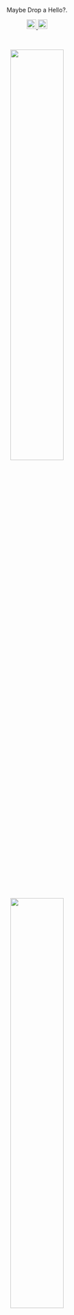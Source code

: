 <p align="center">Maybe Drop a Hello?.</p>
<p>
<div align="center">
  <a href="https://www.linkedin.com/in/sudip-shrestha-454876240/" rel="nofollow">
  		<img alt="LinkedIn" width="22px" src="https://image.similarpng.com/very-thumbnail/2020/07/Linkedin-logo-transparent-PNG.png" style="max-width: 100%;">
	</a>
	<a href="https://discord.com/channels/fr1day" rel="nofollow">
	 	<img alt=" Discord" width="22px" src="https://banner2.cleanpng.com/20180427/wvq/kisspng-discord-logo-computer-icons-reddit-zongzi-14-0-1-5ae3de249d00b2.2332496115248829806431.jpg" style="max-width: 100%;">
	</a>
</div>
</p>

<br/>
<p align="center">
  <a href="https://www.linkedin.com/in/Friday111/">
    <img width="49.5%" src="https://github-readme-stats.vercel.app/api?username=Fr1day111&show_icons=true&include_all_commits=true&theme=radical&hide_border=true">	  
  </a>
</p>
<br>

<p align="center">
  <a href="https://www.linkedin.com/in/Friday111/">
    <img width="49.5%" src="https://github-readme-stats.vercel.app/api/top-langs/?username=Fr1day111&theme=radical&bg_color=282828&hide_border=true&include_all_commits=true&count_private=true&layout=compact">
  </a>
</p>

